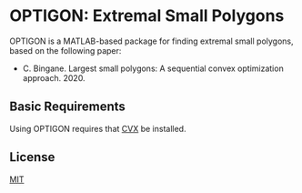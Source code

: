 # OPTIGON: Extremal Small Polygons

OPTIGON is a MATLAB-based package for finding extremal small polygons, based on the following paper:

+ C. Bingane. Largest small polygons: A sequential convex optimization approach. 2020.

## Basic Requirements

Using OPTIGON requires that [CVX](http://cvxr.com/cvx/) be installed.

## License

[MIT](https://github.com/cbingane/optigon/blob/master/LICENSE)
